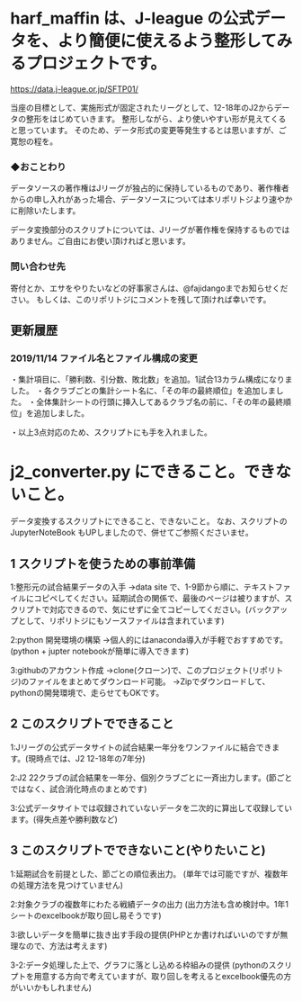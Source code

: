 # harf_maffin は、J-league の公式データを、より簡便に使えるよう整形してみるプロジェクトです。
https://data.j-league.or.jp/SFTP01/

当座の目標として、実施形式が固定されたリーグとして、12-18年のJ2からデータの整形をはじめていきます。
整形しながら、より使いやすい形が見えてくると思っています。
そのため、データ形式の変更等発生するとは思いますが、ご寛恕の程を。

### ◆おことわり
データソースの著作権はJリーグが独占的に保持しているものであり、著作権者からの申し入れがあった場合、データソースについては本リポリトジより速やかに削除いたします。

データ変換部分のスクリプトについては、Jリーグが著作権を保持するものではありません。ご自由にお使い頂ければと思います。

### 問い合わせ先
寄付とか、エサをやりたいなどの好事家さんは、@fajidangoまでお知らせください。
もしくは、このリポリトジにコメントを残して頂ければ幸いです。


## 更新履歴
### 2019/11/14  ファイル名とファイル構成の変更
・集計項目に、「勝利数、引分数、敗北数」を追加。1試合13カラム構成になりました。
・各クラブごとの集計シート名に、「その年の最終順位」を追加しました。
・全体集計シートの行頭に挿入してあるクラブ名の前に、「その年の最終順位」を追加しました。

・以上3点対応のため、スクリプトにも手を入れました。




# j2_converter.py にできること。できないこと。

データ変換するスクリプトにできること、できないこと。
なお、スクリプトの JupyterNoteBook もUPしましたので、併せてご参照くださいませ。

## 1 スクリプトを使うための事前準備

1:整形元の試合結果データの入手
→data site で、1-9節から順に、テキストファイルにコピペしてください。延期試合の関係で、最後のページは被りますが、スクリプトで対応できるので、気にせずに全てコピーしてください。(バックアップとして、リポリトジにもソースファイルは含まれています)


2:python 開発環境の構築
    →個人的にはanaconda導入が手軽でおすすめです。
      (python + jupter notebookが簡単に導入できます)

3:githubのアカウント作成
    →clone(クローン)で、このプロジェクト(リポリトジ)のファイルをまとめてダウンロード可能。
    →Zipでダウンロードして、pythonの開発環境で、走らせてもOKです。

## 2 このスクリプトでできること

1:Jリーグの公式データサイトの試合結果一年分をワンファイルに結合できます。(現時点では、J2 12-18年の7年分)

2:J2 22クラブの試合結果を一年分、個別クラブごとに一斉出力します。(節ごとではなく、試合消化時点のまとめです)

3:公式データサイトでは収録されていないデータを二次的に算出して収録しています。(得失点差や勝利数など)

## 3 このスクリプトでできないこと(やりたいこと)

1:延期試合を前提とした、節ごとの順位表出力。
  (単年では可能ですが、複数年の処理方法を見つけていません)

2:対象クラブの複数年にわたる戦績データの出力
  (出力方法も含め検討中。1年1シートのexcelbookが取り回し易そうです)

3:欲しいデータを簡単に抜き出す手段の提供(PHPとか書ければいいのですが無理なので、方法は考えます)

3-2:データ処理した上で、グラフに落とし込める枠組みの提供
  (pythonのスクリプトを用意する方向で考えていますが、取り回しを考えるとexcelbook優先の方がいいかもしれません)
